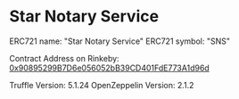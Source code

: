 # Star Notary Service

ERC721 name: "Star Notary Service"
ERC721 symbol: "SNS"

Contract Address on Rinkeby: [0x90895299B7D6e056052bB39CD401FdE773A1d96d](https://rinkeby.etherscan.io/address/0x90895299b7d6e056052bb39cd401fde773a1d96d)

Truffle Version: 5.1.24
OpenZeppelin Version: 2.1.2
